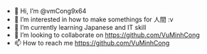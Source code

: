 - 👋 Hi, I’m @vmCong9x64
- 👀 I’m interested in how to make somethings for 人間 :v
- 🌱 I’m currently learning Japanese and IT skill
- 💞️ I’m looking to collaborate on https://github.com/VuMinhCong
- 📫 How to reach me https://github.com/VuMinhCong

<!---
vmCong9x64/vmCong9x64 is a ✨ special ✨ repository because its `README.md` (this file) appears on your GitHub profile.
You can click the Preview link to take a look at your changes.
--->
